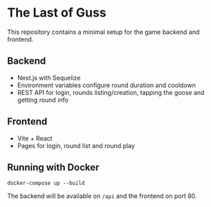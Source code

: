 # The Last of Guss

This repository contains a minimal setup for the game backend and frontend.

## Backend
- Nest.js with Sequelize
- Environment variables configure round duration and cooldown
- REST API for login, rounds listing/creation, tapping the goose and getting round info

## Frontend
- Vite + React
- Pages for login, round list and round play

## Running with Docker
```
docker-compose up --build
```
The backend will be available on `/api` and the frontend on port 80.
